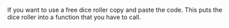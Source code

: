 If you want to use a free dice roller copy and paste the code.
This puts the dice roller into a function that you have to call.
